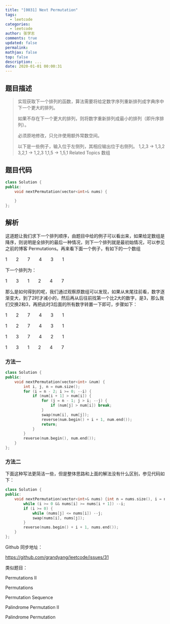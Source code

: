 ```yaml
---
title: "[0031] Next Permutation"
tags:
  - leetcode
categories:
  - leetcode
author: 张学志
comments: true
updated: false
permalink:
mathjax: false
top: false
description: ...
date: 2020-01-01 00:00:31
---
```


## 题目描述

> 实现获取下一个排列的函数，算法需要将给定数字序列重新排列成字典序中下一个更大的排列。 
> 
> 如果不存在下一个更大的排列，则将数字重新排列成最小的排列（即升序排列）。 
> 
> 必须原地修改，只允许使用额外常数空间。 
> 
> 以下是一些例子，输入位于左侧列，其相应输出位于右侧列。 
> 1,2,3 → 1,3,2 
> 3,2,1 → 1,2,3 
> 1,1,5 → 1,5,1 
> Related Topics 数组

## 题目代码

```cpp
class Solution {
public:
    void nextPermutation(vector<int>& nums) {
        
    }
};
```

## 解析

这道题让我们求下一个排列顺序，由题目中给的例子可以看出来，如果给定数组是降序，则说明是全排列的最后一种情况，则下一个排列就是最初始情况，可以参见之前的博客 Permutations。再来看下面一个例子，有如下的一个数组

1　　2　　7　　4　　3　　1

下一个排列为：

1　　3　　1　　2　　4　　7

那么是如何得到的呢，我们通过观察原数组可以发现，如果从末尾往前看，数字逐渐变大，到了2时才减小的，然后再从后往前找第一个比2大的数字，是3，那么我们交换2和3，再把此时3后面的所有数字转置一下即可，步骤如下：

1　　2　　7　　4　　3　　1

1　　2　　7　　4　　3　　1

1　　3　　7　　4　　2　　1

1　　3　　1　　2　　4　　7

### 方法一

```cpp
class Solution {
public:
    void nextPermutation(vector<int> &num) {
        int i, j, n = num.size();
        for (i = n - 2; i >= 0; --i) {
            if (num[i + 1] > num[i]) {
                for (j = n - 1; j > i; --j) {
                    if (num[j] > num[i]) break;
                }
                swap(num[i], num[j]);
                reverse(num.begin() + i + 1, num.end());
                return;
            }
        }
        reverse(num.begin(), num.end());
    }
};
```

### 方法二

下面这种写法更简洁一些，但是整体思路和上面的解法没有什么区别，参见代码如下：

```cpp
class Solution {
public:
    void nextPermutation(vector<int>& nums) {int n = nums.size(), i = n - 2, j = n - 1;
        while (i >= 0 && nums[i] >= nums[i + 1]) --i;
        if (i >= 0) {
            while (nums[j] <= nums[i]) --j;
            swap(nums[i], nums[j]);
        }
        reverse(nums.begin() + i + 1, nums.end());
    }
};
```

Github 同步地址：

https://github.com/grandyang/leetcode/issues/31


类似题目：

Permutations II

Permutations

Permutation Sequence

Palindrome Permutation II 

Palindrome Permutation